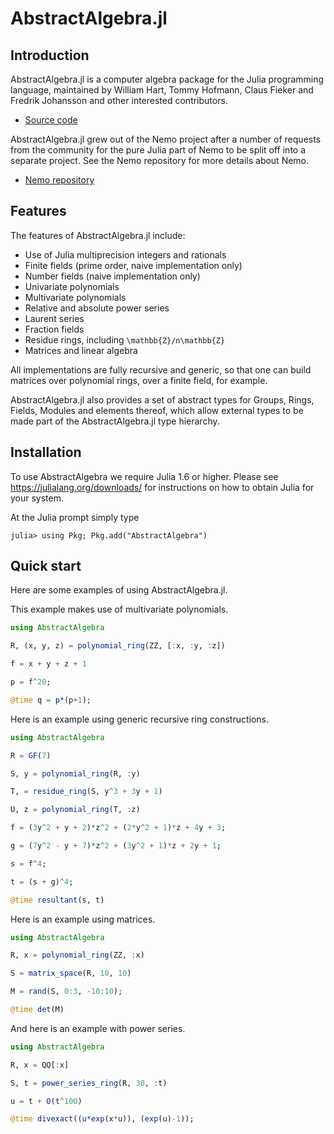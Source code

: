 # AbstractAlgebra.jl

## Introduction

AbstractAlgebra.jl is a computer algebra package for the Julia programming language,
maintained by William Hart, Tommy Hofmann, Claus Fieker and Fredrik Johansson and
other interested contributors.

- [Source code](https://github.com/Nemocas/AbstractAlgebra.jl)

AbstractAlgebra.jl grew out of the Nemo project after a number of requests from the
community for the pure Julia part of Nemo to be split off into a separate project. See
the Nemo repository for more details about Nemo.

- [Nemo repository](https://github.com/Nemocas/Nemo.jl)

## Features

The features of AbstractAlgebra.jl include:

  - Use of Julia multiprecision integers and rationals
  - Finite fields (prime order, naive implementation only)
  - Number fields (naive implementation only)
  - Univariate polynomials
  - Multivariate polynomials
  - Relative and absolute power series
  - Laurent series
  - Fraction fields
  - Residue rings, including ``\mathbb{Z}/n\mathbb{Z}``
  - Matrices and linear algebra

All implementations are fully recursive and generic, so that one can build matrices
over polynomial rings, over a finite field, for example.

AbstractAlgebra.jl also provides a set of abstract types for Groups, Rings, Fields,
Modules and elements thereof, which allow external types to be made part of the
AbstractAlgebra.jl type hierarchy.

## Installation

To use AbstractAlgebra we require Julia 1.6 or higher. Please see
<https://julialang.org/downloads/> for instructions on
how to obtain Julia for your system.

At the Julia prompt simply type

```
julia> using Pkg; Pkg.add("AbstractAlgebra")
```

## Quick start

Here are some examples of using AbstractAlgebra.jl.

This example makes use of multivariate polynomials.

```julia
using AbstractAlgebra

R, (x, y, z) = polynomial_ring(ZZ, [:x, :y, :z])

f = x + y + z + 1

p = f^20;

@time q = p*(p+1);
```

Here is an example using generic recursive ring constructions.

```julia
using AbstractAlgebra

R = GF(7)

S, y = polynomial_ring(R, :y)

T, = residue_ring(S, y^3 + 3y + 1)

U, z = polynomial_ring(T, :z)

f = (3y^2 + y + 2)*z^2 + (2*y^2 + 1)*z + 4y + 3;

g = (7y^2 - y + 7)*z^2 + (3y^2 + 1)*z + 2y + 1;

s = f^4;

t = (s + g)^4;

@time resultant(s, t)
```

Here is an example using matrices.

```julia
using AbstractAlgebra

R, x = polynomial_ring(ZZ, :x)

S = matrix_space(R, 10, 10)

M = rand(S, 0:3, -10:10);

@time det(M)
```

And here is an example with power series.

```julia
using AbstractAlgebra

R, x = QQ[:x]

S, t = power_series_ring(R, 30, :t)

u = t + O(t^100)

@time divexact((u*exp(x*u)), (exp(u)-1));
```
